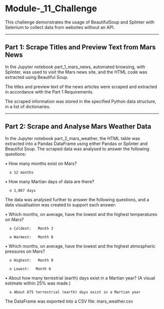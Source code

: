 # Module-_11_Challenge

This challenge demonstrates the usage of BeautifulSoup and Splinter with Selenium to collect data from websites without an API.

-----------------------------------------------------------------------------------------------------------------------------------------------------------------------------------------------------------

Part 1: Scrape Titles and Preview Text from Mars News
-----------------------------------------------------

In the Jupyter notebook part_1_mars_news, automated browsing, with Splinter, was used to visit the Mars news site, and the HTML code was extracted using Beautiful Soup.

The titles and preview text of the news articles were scraped and extracted in accordance with the Part 1 Requirements.

The scraped information was stored in the specified Python data structure, in a list of dictionaries.


------------------------------------------------------------------------------------------------------------------------------------------------------------------------------------------------------------

Part 2: Scrape and Analyse Mars Weather Data
--------------------------------------------

In the Jupyter notebook part_2_mars_weather, the HTML table was extracted into a Pandas DataFrame using either Pandas or Splinter and Beautiful Soup.  The scraped data was analysed to answer the following questions: 

  •	How many months exist on Mars?
  
      o	12 months
      
    
  •	How many Martian days of data are there?
  
      o	1,867 days

      
The data was analysed further to answer the following questions, and a data visualisation was created to support each answer:

  •	Which months, on average, have the lowest and the highest temperatures on Mars?
  
      o	Coldest:   Month 3
      
      o	Warmest:   Month 8
      

  •	Which months, on average, have the lowest and the highest atmospheric pressures on Mars?
  
      o	Highest:   Month 9
      
      o	Lowest:   Month 6


  •	About how many terrestrial (earth) days exist in a Martian year?  (A visual estimate within 25% was made.) 
  
      o	About 675 terrestrial (earth) days exist in a Martian year
      

The DataFrame was exported into a CSV file:		mars_weather.csv


